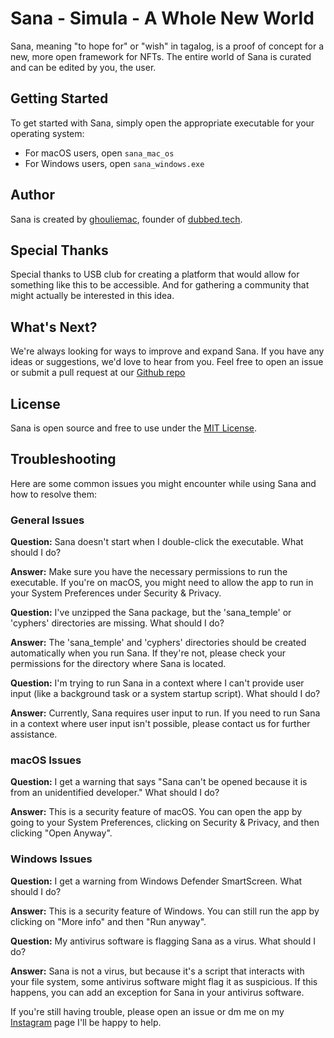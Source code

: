 # Sana - Simula - A Whole New World

Sana, meaning "to hope for" or "wish" in tagalog, is a proof of concept for a new, more open framework for NFTs. The entire world of Sana is curated and can be edited by you, the user.

## Getting Started

To get started with Sana, simply open the appropriate executable for your operating system:

- For macOS users, open `sana_mac_os`
- For Windows users, open `sana_windows.exe`

## Author

Sana is created by [ghouliemac](https://www.instagram.com/ghouliemac), founder of [dubbed.tech](https://dubbed.tech).

## Special Thanks

Special thanks to USB club for creating a platform that would allow for something like this to be accessible. And for gathering a community that might actually be interested in this idea.

## What's Next?

We're always looking for ways to improve and expand Sana. If you have any ideas or suggestions, we'd love to hear from you. Feel free to open an issue or submit a pull request at our [Github repo](https://github.com/atemena/sana-usb-club)

## License

Sana is open source and free to use under the [MIT License](LICENSE).

## Troubleshooting

Here are some common issues you might encounter while using Sana and how to resolve them:

### General Issues

**Question:** Sana doesn't start when I double-click the executable. What should I do?

**Answer:** Make sure you have the necessary permissions to run the executable. If you're on macOS, you might need to allow the app to run in your System Preferences under Security & Privacy.

**Question:** I've unzipped the Sana package, but the 'sana_temple' or 'cyphers' directories are missing. What should I do?

**Answer:** The 'sana_temple' and 'cyphers' directories should be created automatically when you run Sana. If they're not, please check your permissions for the directory where Sana is located.

**Question:** I'm trying to run Sana in a context where I can't provide user input (like a background task or a system startup script). What should I do?

**Answer:** Currently, Sana requires user input to run. If you need to run Sana in a context where user input isn't possible, please contact us for further assistance.

### macOS Issues

**Question:** I get a warning that says "Sana can't be opened because it is from an unidentified developer." What should I do?

**Answer:** This is a security feature of macOS. You can open the app by going to your System Preferences, clicking on Security & Privacy, and then clicking "Open Anyway".

### Windows Issues

**Question:** I get a warning from Windows Defender SmartScreen. What should I do?

**Answer:** This is a security feature of Windows. You can still run the app by clicking on "More info" and then "Run anyway".

**Question:** My antivirus software is flagging Sana as a virus. What should I do?

**Answer:** Sana is not a virus, but because it's a script that interacts with your file system, some antivirus software might flag it as suspicious. If this happens, you can add an exception for Sana in your antivirus software.

If you're still having trouble, please open an issue or dm me on my [Instagram](https://www.instagram.com/ghouliemac) page I'll be happy to help.